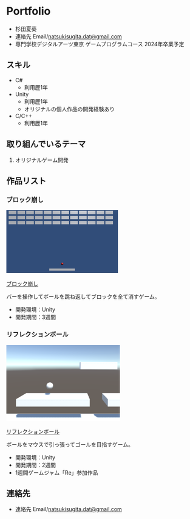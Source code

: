 # Portfolio

- 杉田夏葵
- 連絡先 Email/[natsukisugita.dat@gmail.com](natsukisugita.dat@gmail.com)
- 専門学校デジタルアーツ東京 ゲームプログラムコース 2024年卒業予定

## スキル
- C#
  - 利用歴1年
- Unity
  - 利用歴1年
  - オリジナルの個人作品の開発経験あり
- C/C++
  - 利用歴1年

## 取り組んでいるテーマ
1. オリジナルゲーム開発

## 作品リスト

### ブロック崩し
[<img src="blockbreaker.png" alt="Wall Walker" style="height: 166px">](https://unityroom.com/games/blockbreakerr)

[ブロック崩し](https://unityroom.com/games/blockbreakerr)

バーを操作してボールを跳ね返してブロックを全て消すゲーム。

- 開発環境：Unity
- 開発期間：3週間

### リフレクションボール
[<img src="reflectionball_icon.png" alt="リフレクションボール" style="height: 200px">](https://unityroom.com/games/reflectionball)

[リフレクションボール](https://unityroom.com/games/reflectionball)

ボールをマウスで引っ張ってゴールを目指すゲーム。

- 開発環境：Unity
- 開発期間：2週間
- 1週間ゲームジャム「Re」参加作品

## 連絡先
- 連絡先 Email/[natsukisugita.dat@gmail.com](natsukisugita.dat@gmail.com)